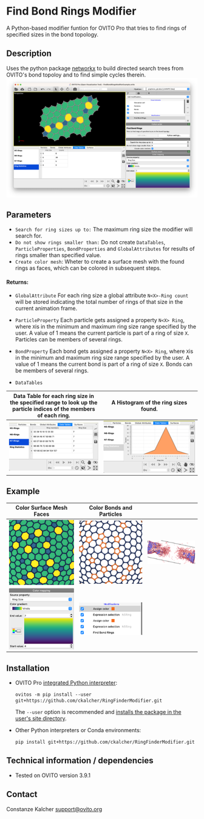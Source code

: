 # Find Bond Rings Modifier
A Python-based modifier funtion for OVITO Pro that tries to find rings of specified sizes in the bond topology.

## Description

Uses the python package [networkx](https://networkx.org) to build directed search trees from OVITO's bond topoloy and to find simple cycles therein.
![](./examples/FindBondRingsModifier.png)


## Parameters 

- `Search for ring sizes up to:` The maximum ring size the modifier will search for.
- `Do not show rings smaller than:` Do not create `DataTables`, `ParticleProperties`, `BondProperties` and `GlobalAttributes` for results of rings smaller than specified value.
- `Create color mesh`: Wheter to create a surface mesh with the found rings as faces, which can be colored in subsequent steps. 

#### Returns:
- `GlobalAttribute`
For each ring size a global attribute `N<X>-Ring count` will be stored indicating the total number of rings of that size in the current animation frame.

- `ParticleProperty`
Each particle gets assigned a property `N<X> Ring`, where `X`is in the minimum and maximum ring size range specified by the user. A value of 1 means the current particle is part of a ring of size `X`. Particles can be members of several rings.

- `BondProperty`
Each bond gets assigned a property `N<X> Ring`, where `X`is in the minimum and maximum ring size range specified by the user. A value of 1 means the current bond is part of a ring of size `X`. Bonds can be members of several rings.

- `DataTables`

| Data Table for each ring size in the specified range to look up the particle indices of the members of each ring. | A Histogram of the ring sizes found. | 
| :-------:|:-------:|
| ![](./examples/DataInspector1.png)| ![](./examples/DataInspector2.png)|


## Example
| Color Surface Mesh Faces  | Color Bonds and Particles |    | 
|:-------:|:-------:|:--------:|
![](./examples/result1.png)|  ![](./examples/result2.png)|![](./examples/result3.jpg)|
![](./examples/SurfaceMeshColorMapping.png)| ![](./examples/Pipeline.png)|            |

## Installation
- OVITO Pro [integrated Python interpreter](https://docs.ovito.org/python/introduction/installation.html#ovito-pro-integrated-interpreter):
  ```
  ovitos -m pip install --user git+https://github.com/ckalcher/RingFinderModifier.git
  ``` 
  The `--user` option is recommended and [installs the package in the user's site directory](https://pip.pypa.io/en/stable/user_guide/#user-installs).

- Other Python interpreters or Conda environments:
  ```
  pip install git+https://github.com/ckalcher/RingFinderModifier.git
  ```

## Technical information / dependencies
- Tested on OVITO version 3.9.1

## Contact
Constanze Kalcher support@ovito.org
